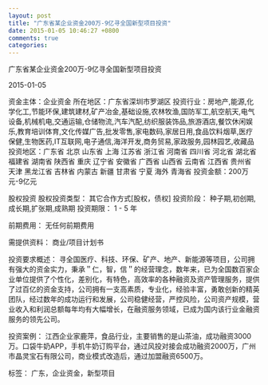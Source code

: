```yaml
---
layout: post
title: "广东省某企业资金200万-9亿寻全国新型项目投资"
date: 2015-01-05 10:46:27 +0800
comments: true
categories: 
---
```

广东省某企业资金200万-9亿寻全国新型项目投资



2015-01-05

资金主体：企业资金
所在地区：广东省深圳市罗湖区
投资行业：房地产,能源,化学化工,节能环保,建筑建材,矿产冶金,基础设施,农林牧渔,国防军工,航空航天,电气设备,机械机电,交通运输,仓储物流,汽车汽配,纺织服装饰品,旅游酒店,餐饮休闲娱乐,教育培训体育,文化传媒广告,批发零售,家电数码,家居日用,食品饮料烟草,医疗保健,生物医药,IT互联网,电子通信,海洋开发,商务贸易,家政服务,园林园艺,收藏品
投资地区：广东省 北京 山东省 上海 江苏省 浙江省 河南省 四川省 河北省 湖北省 福建省 湖南省 陕西省 重庆 辽宁省 安徽省 广西省 山西省 云南省 江西省 贵州省 天津 黑龙江省 吉林省 内蒙古 新疆 甘肃省 宁夏 海外 青海省
投资金额：200万元-9亿元

股权投资
股权投资类型：
                            其它合作方式[股权，债权] 
                                                                                投资阶段：
                            种子期,初创期,成长期,扩张期,成熟期 
                                                                                                                                        投资期限：
                            1 - 5 年

前期费用：
无任何前期费用

需提供资料：
商业/项目计划书

投资要求概述：
寻全国医疗、科技、环保、矿产、地产、新能源等项目，公司拥有强大的资金实力，秉承＂仁，智，信＂的经营理念，数年来，已为全国数百家企业单位提供了个性化，差别化，有特色，高效率的各种融资及资产管理服务，提供了过百亿的资金支持，公司拥有一支高素质，专业化，经验丰富，勇敢创新的精英团队，经过数年的成功运行和发展，公司稳健经营，严控风险，公司资产规模，营业收入和利润总额每年均有大幅增长，在融资服务领域，已成为国内该行业金融资服务的领先公司。

投资案例：
江西企业家鹿萍，食品行业，主要销售的是山茶油，成功融资3000万。口袋牛奶APP，手机牛奶订购平台，通过风投对接会成功融资2000万，广州市晶灵宝石有限公司，商业模式改造后，通过加盟融资6500万。

标签：
广东，企业资金，新型项目


